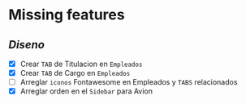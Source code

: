 # Missing features
## _Diseno_

- [x] Crear `TAB` de Titulacion en `Empleados`
- [x] Crear `TAB` de Cargo en `Empleados`  
- [ ] Arreglar `iconos` Fontawesome en Empleados y `TABS` relacionados
- [x] Arreglar orden en el `Sidebar` para Avion
